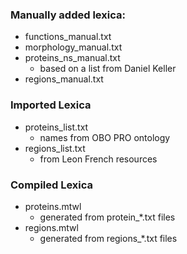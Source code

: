 
### Manually added lexica:

* functions_manual.txt
* morphology_manual.txt
* proteins_ns_manual.txt
	* based on a list from Daniel Keller
* regions_manual.txt

### Imported Lexica

* proteins_list.txt
	* names from OBO PRO ontology
* regions_list.txt
	* from Leon French resources
	
### Compiled Lexica

* proteins.mtwl
	* generated from protein_*.txt files 
* regions.mtwl
	* generated from regions_*.txt files 
